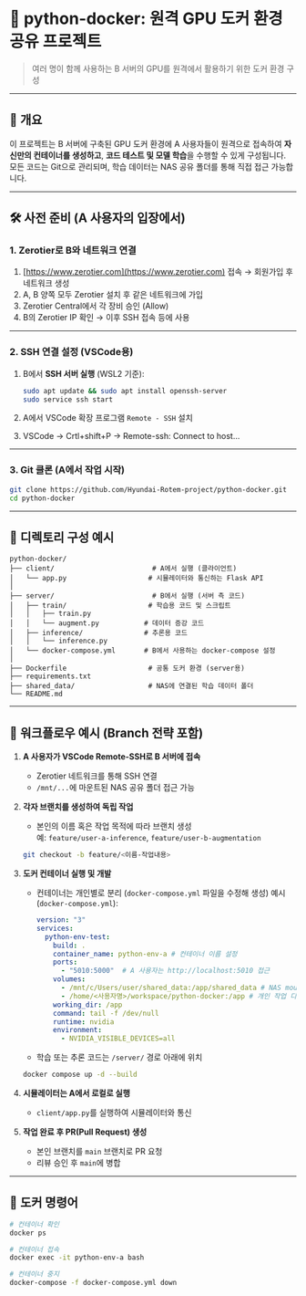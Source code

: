 # 🐳 python-docker: 원격 GPU 도커 환경 공유 프로젝트

> 여러 명이 함께 사용하는 B 서버의 GPU를 원격에서 활용하기 위한 도커 환경 구성

---

## 📌 개요

이 프로젝트는 B 서버에 구축된 GPU 도커 환경에 A 사용자들이 원격으로 접속하여 **자신만의 컨테이너를 생성하고**, **코드 테스트 및 모델 학습**을 수행할 수 있게 구성됩니다.  
모든 코드는 Git으로 관리되며, 학습 데이터는 NAS 공유 폴더를 통해 직접 접근 가능합니다.

---

## 🛠️ 사전 준비 (A 사용자의 입장에서)

### 1. Zerotier로 B와 네트워크 연결

1. [https://www.zerotier.com](https://www.zerotier.com) 접속 → 회원가입 후 네트워크 생성
2. A, B 양쪽 모두 Zerotier 설치 후 같은 네트워크에 가입
3. Zerotier Central에서 각 장비 승인 (Allow)
4. B의 Zerotier IP 확인 → 이후 SSH 접속 등에 사용

---

### 2. SSH 연결 설정 (VSCode용)

1. B에서 **SSH 서버 실행** (WSL2 기준):
   ```bash
   sudo apt update && sudo apt install openssh-server
   sudo service ssh start
   ```
2. A에서 VSCode 확장 프로그램 `Remote - SSH` 설치

3. VSCode → Crtl+shift+P → Remote-ssh: Connect to host...

---

### 3. Git 클론 (A에서 작업 시작)

```bash
git clone https://github.com/Hyundai-Rotem-project/python-docker.git
cd python-docker
```

---

## 📂 디렉토리 구성 예시

```
python-docker/
├── client/                        # A에서 실행 (클라이언트)
│   └── app.py                    # 시뮬레이터와 통신하는 Flask API
│
├── server/                        # B에서 실행 (서버 측 코드)
│   ├── train/                    # 학습용 코드 및 스크립트
│   │   ├── train.py
│   │   └── augment.py           # 데이터 증강 코드
│   ├── inference/               # 추론용 코드
│   │   └── inference.py
│   └── docker-compose.yml       # B에서 사용하는 docker-compose 설정
│
├── Dockerfile                    # 공통 도커 환경 (server용)
├── requirements.txt
├── shared_data/                  # NAS에 연결된 학습 데이터 폴더
└── README.md
```

---

## 🎯 워크플로우 예시 (Branch 전략 포함)

1. **A 사용자가 VSCode Remote-SSH로 B 서버에 접속**
   - Zerotier 네트워크를 통해 SSH 연결
   - `/mnt/...`에 마운트된 NAS 공유 폴더 접근 가능

2. **각자 브랜치를 생성하여 독립 작업**
   - 본인의 이름 혹은 작업 목적에 따라 브랜치 생성  
     예: `feature/user-a-inference`, `feature/user-b-augmentation`
   ```bash
   git checkout -b feature/<이름-작업내용>
   ```

3. **도커 컨테이너 실행 및 개발**
    - 컨테이너는 개인별로 분리 (`docker-compose.yml` 파일을 수정해 생성)
    예시 (`docker-compose.yml`):
      ```yaml
      version: "3"
      services:
        python-env-test:
          build: .
          container_name: python-env-a # 컨테이너 이름 설정
          ports:
            - "5010:5000"  # A 사용자는 http://localhost:5010 접근
          volumes:
            - /mnt/c/Users/user/shared_data:/app/shared_data # NAS mount
            - /home/<사용자명>/workspace/python-docker:/app # 개인 작업 디렉토리 설정
          working_dir: /app
          command: tail -f /dev/null
          runtime: nvidia
          environment:
            - NVIDIA_VISIBLE_DEVICES=all
      ```
    - 학습 또는 추론 코드는 `/server/` 경로 아래에 위치
    ```bash
    docker compose up -d --build 
    ```

4. **시뮬레이터는 A에서 로컬로 실행**
    - `client/app.py`를 실행하여 시뮬레이터와 통신

5. **작업 완료 후 PR(Pull Request) 생성**
    - 본인 브랜치를 `main` 브랜치로 PR 요청
    - 리뷰 승인 후 `main`에 병합
---

## 📎 도커 명령어

```bash
# 컨테이너 확인
docker ps

# 컨테이너 접속
docker exec -it python-env-a bash

# 컨테이너 중지
docker-compose -f docker-compose.yml down
```